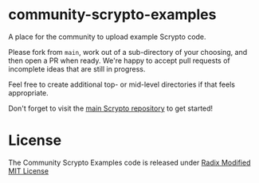 # community-scrypto-examples
A place for the community to upload example Scrypto code.

Please fork from `main`, work out of a sub-directory of your choosing, and then open a PR when ready.  We're happy to accept pull requests of incomplete ideas that are still in progress.

Feel free to create additional top- or mid-level directories if that feels appropriate.

Don't forget to visit the [main Scrypto repository](https://github.com/radixdlt/radixdlt-scrypto) to get started!


# License
The Community Scrypto Examples code is released under [Radix Modified MIT License](./LICENSE)